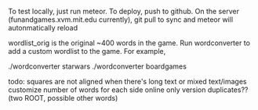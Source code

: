 To test locally, just run meteor. To deploy, push to github. On the server (funandgames.xvm.mit.edu currently), git pull to sync and meteor will autonmatically reload

wordlist_orig is the original ~400 words in the game. Run wordconverter <suffix> to add a custom wordlist to the game. For example,

./wordconverter starwars
./wordconverter boardgames

todo:
squares are not aligned when there's long text or mixed text/images
customize number of words for each side
online only version
duplicates?? (two ROOT, possible other words)